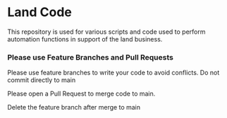 # Land Code

This repository is used for various scripts and code used to perform automation functions in support of the land business. 

### Please use Feature Branches and Pull Requests

Please use feature branches to write your code to avoid conflicts. Do not commit directly to main

Please open a Pull Request to merge code to main. 

Delete the feature branch after merge to main